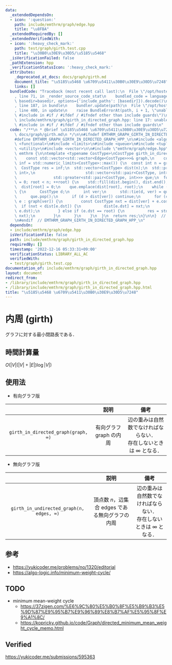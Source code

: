 ```yaml
---
data:
  _extendedDependsOn:
  - icon: ':question:'
    path: include/emthrm/graph/edge.hpp
    title: "\u8FBA"
  _extendedRequiredBy: []
  _extendedVerifiedWith:
  - icon: ':heavy_check_mark:'
    path: test/graph/girth.test.cpp
    title: "\u30B0\u30E9\u30D5/\u5185\u5468"
  _isVerificationFailed: false
  _pathExtension: hpp
  _verificationStatusIcon: ':heavy_check_mark:'
  attributes:
    _deprecated_at_docs: docs/graph/girth.md
    document_title: "\u5185\u5468 \u6709\u5411\u30B0\u30E9\u30D5\u7248"
    links: []
  bundledCode: "Traceback (most recent call last):\n  File \"/opt/hostedtoolcache/Python/3.9.16/x64/lib/python3.9/site-packages/onlinejudge_verify/documentation/build.py\"\
    , line 71, in _render_source_code_stat\n    bundled_code = language.bundle(stat.path,\
    \ basedir=basedir, options={'include_paths': [basedir]}).decode()\n  File \"/opt/hostedtoolcache/Python/3.9.16/x64/lib/python3.9/site-packages/onlinejudge_verify/languages/cplusplus.py\"\
    , line 187, in bundle\n    bundler.update(path)\n  File \"/opt/hostedtoolcache/Python/3.9.16/x64/lib/python3.9/site-packages/onlinejudge_verify/languages/cplusplus_bundle.py\"\
    , line 400, in update\n    raise BundleErrorAt(path, i + 1, \"unable to process\
    \ #include in #if / #ifdef / #ifndef other than include guards\")\nonlinejudge_verify.languages.cplusplus_bundle.BundleErrorAt:\
    \ include/emthrm/graph/girth_in_directed_graph.hpp: line 17: unable to process\
    \ #include in #if / #ifdef / #ifndef other than include guards\n"
  code: "/**\n * @brief \u5185\u5468 \u6709\u5411\u30B0\u30E9\u30D5\u7248\n * @docs\
    \ docs/graph/girth.md\n */\n\n#ifndef EMTHRM_GRAPH_GIRTH_IN_DIRECTED_GRAPH_HPP_\n\
    #define EMTHRM_GRAPH_GIRTH_IN_DIRECTED_GRAPH_HPP_\n\n#include <algorithm>\n#include\
    \ <functional>\n#include <limits>\n#include <queue>\n#include <tuple>\n#include\
    \ <utility>\n#include <vector>\n\n#include \"emthrm/graph/edge.hpp\"\n\nnamespace\
    \ emthrm {\n\ntemplate <typename CostType>\nCostType girth_in_directed_graph(\n\
    \    const std::vector<std::vector<Edge<CostType>>>& graph,\n    const CostType\
    \ inf = std::numeric_limits<CostType>::max()) {\n  const int n = graph.size();\n\
    \  CostType res = inf;\n  std::vector<CostType> dist(n);\n  std::priority_queue<std::pair<CostType,\
    \ int>,\n                      std::vector<std::pair<CostType, int>>,\n      \
    \                std::greater<std::pair<CostType, int>>> que;\n  for (int root\
    \ = 0; root < n; ++root) {\n    std::fill(dist.begin(), dist.end(), inf);\n  \
    \  dist[root] = 0;\n    que.emplace(dist[root], root);\n    while (!que.empty())\
    \ {\n      CostType d;\n      int ver;\n      std::tie(d, ver) = que.top();\n\
    \      que.pop();\n      if (d > dist[ver]) continue;\n      for (const Edge<CostType>&\
    \ e : graph[ver]) {\n        const CostType nxt = dist[ver] + e.cost;\n      \
    \  if (nxt < dist[e.dst]) {\n          dist[e.dst] = nxt;\n          que.emplace(nxt,\
    \ e.dst);\n        } else if (e.dst == root) {\n          res = std::min(res,\
    \ nxt);\n        }\n      }\n    }\n  }\n  return res;\n}\n\n}  // namespace emthrm\n\
    \n#endif  // EMTHRM_GRAPH_GIRTH_IN_DIRECTED_GRAPH_HPP_\n"
  dependsOn:
  - include/emthrm/graph/edge.hpp
  isVerificationFile: false
  path: include/emthrm/graph/girth_in_directed_graph.hpp
  requiredBy: []
  timestamp: '2022-12-16 05:33:31+09:00'
  verificationStatus: LIBRARY_ALL_AC
  verifiedWith:
  - test/graph/girth.test.cpp
documentation_of: include/emthrm/graph/girth_in_directed_graph.hpp
layout: document
redirect_from:
- /library/include/emthrm/graph/girth_in_directed_graph.hpp
- /library/include/emthrm/graph/girth_in_directed_graph.hpp.html
title: "\u5185\u5468 \u6709\u5411\u30B0\u30E9\u30D5\u7248"
---
```

# 内周 (girth)

グラフに対する最小閉路長である．


## 時間計算量

$O(\lvert V \rvert (\lvert V \rvert + \lvert E \rvert) \log{\lvert V \rvert})$


## 使用法

- 有向グラフ版

||説明|備考|
|:--:|:--:|:--:|
|`girth_in_directed_graph(graph, ∞)`|有向グラフ $\mathrm{graph}$ の内周|辺の重みは自然数でなければならない．<br>存在しないときは $\infty$ となる．|

- 無向グラフ版

||説明|備考|
|:--:|:--:|:--:|
|`girth_in_undirected_graph(n, edges, ∞)`|頂点数 $n$，辺集合 $\mathrm{edges}$ である無向グラフの内周|辺の重みは自然数でなければならない．<br>存在しないときは $\infty$ となる．|


## 参考

- https://yukicoder.me/problems/no/1320/editorial
- https://algo-logic.info/minimum-weight-cycle/


## TODO

- minimum mean-weight cycle
  - https://37zigen.com/%E6%9C%80%E5%B0%8F%E5%B9%B3%E5%9D%87%E9%95%B7%E9%96%89%E8%B7%AF%E5%95%8F%E9%A1%8C/
  - https://kopricky.github.io/code/Graph/directed_minimum_mean_weight_cycle_memo.html


## Verified

https://yukicoder.me/submissions/595363
